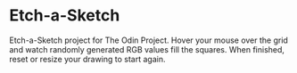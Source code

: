 # Etch-a-Sketch
Etch-a-Sketch project for The Odin Project. Hover your mouse over the grid and watch randomly generated RGB values fill the squares. When finished, reset or resize your drawing to start again.
